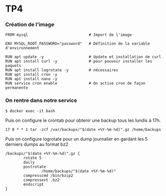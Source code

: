 # TP4

### Création de l'image

```
FROM mysql                           # Import de l'image

ENV MYSQL_ROOT_PASSWORD="password"   # Définition de la variable d'environnement

RUN apt update -y                    # Update et installation de curl 
RUN apt install curl -y              # pour pouvoir installer les paquets 
RUN apt install logrotate -y         # nécessaires
RUN apt install cron -y
RUN apt install nano -y
RUN service cron enable              # On active cron de façon permanente
```

### On rentre dans notre service
`$ docker exec -it bash`

Puis on configure le crontab pour obtenir une backup tous les lundis à 17h.

`17 0 * * 1 tar -zcf /var/backups/"$(date +%Y-%m-%d)".gz /home/backups`

Puis on configure logrotate pour un dump journalier en gardant les 5 derniers dumps au format bz2

```
/backups/"$(date +%Y-%m-%d)".gz {
        rotate 5
        daily
        postrotate
                /home/backups/"$(date +%Y-%m-%d)"
        compresscmd /bin/bzip2
        compressext .bz2
        endscript
}
```